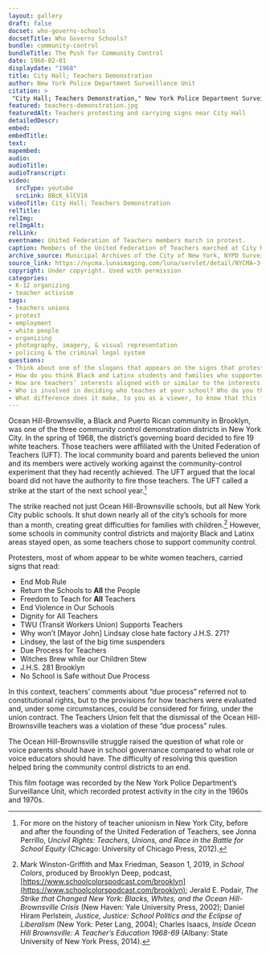```yaml
--- 
layout: gallery
draft: false
docset: who-governs-schools
docsetTitle: Who Governs Schools?
bundle: community-control
bundleTitle: The Push for Community Control
date: 1968-02-01
displaydate: "1968"
title: City Hall; Teachers Demonstration
author: New York Police Department Surveillance Unit
citation: >
 "City Hall; Teachers Demonstration," New York Police Department Surveillance Unit, in New York City Civil Rights History Project, Accessed: [Month Day, Year], https://nyccivilrightshistory.org/gallery/teachers-demonstration.
featured: teachers-demonstration.jpg
featuredAlt: Teachers protesting and carrying signs near City Hall
detailedDescr: 
embed: 
embedTitle: 
text: 
mapembed: 
audio: 
audioTitle: 
audioTranscript: 
video: 
  srcType: youtube
  srcLink: BBcK_klCV18
videoTitle: City Hall; Teachers Demonstration
relTitle: 
relImg: 
relImgAlt: 
relLink: 
eventname: United Federation of Teachers members march in protest.
caption: Members of the United Federation of Teachers marched at City Hall during the 1968 teachers strike in opposition to community control.
archive_source: Municipal Archives of the City of New York, NYPD Surveillance Film
source_link: https://nycma.lunaimaging.com/luna/servlet/detail/NYCMA~3~3~771~1232939:City-Hall--Teachers-Demonstration
copyright: Under copyright. Used with permission
categories: 
- K-12 organizing
- teacher activism
tags: 
- teachers unions
- protest
- employment
- white people
- organizing
- photography, imagery, & visual representation
- policing & the criminal legal system
questions: 
- Think about one of the slogans that appears on the signs that protesting teachers are carrying. What is communicated by this slogan? Why are the protesters choosing this message? 
- How do you think Black and Latinx students and families who supported community control felt when they saw white teachers marching to demonstrate against community control?
- How are teachers’ interests aligned with or similar to the interests of their students and the communities in which they teach? How are they different? 
- Who is involved in deciding who teaches at your school? Who do you think should be involved in deciding who teaches at your school? What are the pros and cons of these approaches?
- What difference does it make, to you as a viewer, to know that this footage was recorded by the New York Police Department? Why do you think the NYPD was recording this footage? How does that affect what we can learn from it?
--- 
```


Ocean Hill-Brownsville, a Black and Puerto Rican community in Brooklyn, was one of the three community control demonstration districts in New York City. In the spring of 1968, the district’s governing board decided to fire 19 white teachers. Those teachers were affiliated with the United Federation of Teachers (UFT). The local community board and parents believed the union and its members were actively working against the community-control experiment that they had recently achieved. The UFT argued that the local board did not have the authority to fire those teachers. The UFT called a strike at the start of the next school year.[^1]  

The strike reached not just Ocean Hill-Brownsville schools, but all New York City public schools. It shut down nearly all of the city’s schools for more than a month, creating great difficulties for families with children.[^2] However, some schools in community control districts and majority Black and Latinx areas stayed open, as some teachers chose to support community control.

Protesters, most of whom appear to be white women teachers, carried signs that read:

* End Mob Rule
* Return the Schools to **All** the People
* Freedom to Teach for **All** Teachers
* End Violence in Our Schools
* Dignity for All Teachers
* TWU (Transit Workers Union) Supports Teachers
* Why won’t \[Mayor John\] Lindsay close hate factory J.H.S. 271?
* Lindsey, the last of the big time suspenders
* Due Process for Teachers
* Witches Brew while our Children Stew
* J.H.S. 281 Brooklyn
* No School is Safe without Due Process

In this context, teachers’ comments about “due process” referred not to constitutional rights, but to the provisions for how teachers were evaluated and, under some circumstances, could be considered for firing, under the union contract. The Teachers Union felt that the dismissal of the Ocean Hill-Brownsville teachers was a violation of these “due process” rules.

The Ocean Hill-Brownsville struggle raised the question of what role or voice parents should have in school governance compared to what role or voice educators should have. The difficulty of resolving this question helped bring the community control districts to an end.

This film footage was recorded by the New York Police Department’s Surveillance Unit, which recorded protest activity in the city in the 1960s and 1970s.

[^1]: For more on the history of teacher unionism in New York City, before and after the founding of the United Federation of Teachers, see Jonna Perrillo, *Uncivil Rights: Teachers, Unions, and Race in the Battle for School Equity* (Chicago: University of Chicago Press, 2012).

[^2]: Mark Winston-Griffith and Max Friedman, Season 1, 2019, in *School Colors*, produced by Brooklyn Deep, podcast, [https://www.schoolcolorspodcast.com/brooklyn](https://www.schoolcolorspodcast.com/brooklyn); Jerald E. Podair, *The Strike that Changed New York: Blacks, Whites, and the Ocean Hill-Brownsville Crisis* (New Haven: Yale University Press, 2002); Daniel Hiram Perlstein, *Justice, Justice: School Politics and the Eclipse of Liberalism* (New York: Peter Lang, 2004); Charles Isaacs, *Inside Ocean Hill Brownsville: A Teacher’s Education 1968-69* (Albany: State University of New York Press, 2014).
